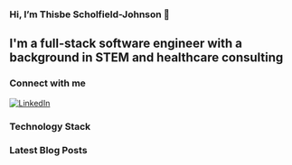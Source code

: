 ### Hi, I’m Thisbe Scholfield-Johnson 👋

## I'm a full-stack software engineer with a background in STEM and healthcare consulting

### Connect with me
[![LinkedIn](https://img.shields.io/badge/LinkedIn-Profile-blue?style=for-the-badge&logo=linkedin)](https://www.linkedin.com/in/thisbe/)

### Technology Stack

### Latest Blog Posts

<!--
**ThisbeSchoJo/ThisbeSchoJo** is a ✨ _special_ ✨ repository because its `README.md` (this file) appears on your GitHub profile.

Here are some ideas to get you started:

- 🔭 I’m currently working on ...
- 🌱 I’m currently learning ...
- 👯 I’m looking to collaborate on ...
- 🤔 I’m looking for help with ...
- 💬 Ask me about ...
- 📫 How to reach me: ...
- 😄 Pronouns: ...
- ⚡ Fun fact: ...
-->
